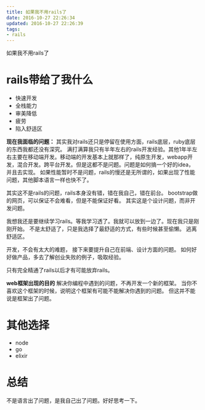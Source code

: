 ```yaml
---
title: 如果我不用rails了
date: 2016-10-27 22:26:34
updated: 2016-10-27 22:26:39
tags: 
- rails
---
```


如果我不用rails了
<!--more-->

# rails带给了我什么
- 快速开发
- 全栈能力
- 审美降低
- 疲劳
- 陷入舒适区

**现在我面临的问题：**
其实我对rails还只是停留在使用方面，rails底层，ruby底层的东西我都还没有深究。
满打满算我只有半年左右的rails开发经验。其他1年半左右主要在移动端开发。移动端的开发基本上就那样了，纯原生开发，webapp开发，混合开发。跨平台开发。但是这都不是问题。问题是如何搞一个好的idea，并且去实现。
如果性能暂时不是问题，rails的慢还是无所谓的，如果出现了性能问题，其他脚本语言一样也快不了。

其实这不是rails的问题，rails本身没有错，错在我自己，错在前台。
bootstrap做的网页，可以保证不会难看，但是不能保证好看。
其实这是个设计问题，而非开发问题。

我想我还是要继续学习rails。等我学习透了。我就可以放到一边了。现在我只是刚刚开始。
不是太舒适了，只是我选择了最舒适的方式，有些时候甚至偷懒。
逃离舒适区。

开发，不会有太大的难题，
接下来要提升自己在前端、设计方面的问题。
如何好好做产品，多去了解创业失败的例子，吸取经验。

只有完全精通了rails以后才有可能放弃rails。

**web框架出现的目的**
解决你编程中遇到的问题，不再开发一个新的框架。
当你不喜欢这个框架的时候，说明这个框架有可能不能解决你遇到的问题。
但这并不能说是框架出了问题。


# 其他选择
- node
- go
- elixir

# 总结
不是语言出了问题，是我自己出了问题。好好思考一下。

